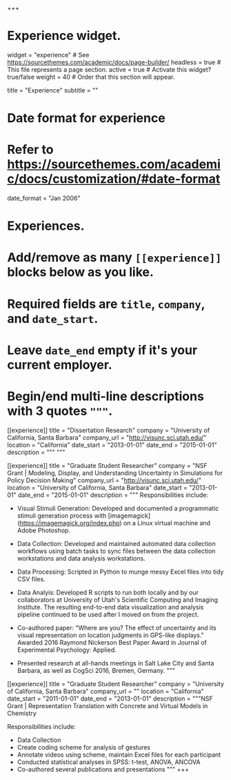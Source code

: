 +++
# Experience widget.
widget = "experience"  # See https://sourcethemes.com/academic/docs/page-builder/
headless = true  # This file represents a page section.
active = true  # Activate this widget? true/false
weight = 40  # Order that this section will appear.

title = "Experience"
subtitle = ""

# Date format for experience
#   Refer to https://sourcethemes.com/academic/docs/customization/#date-format
date_format = "Jan 2006"

# Experiences.
#   Add/remove as many `[[experience]]` blocks below as you like.
#   Required fields are `title`, `company`, and `date_start`.
#   Leave `date_end` empty if it's your current employer.
#   Begin/end multi-line descriptions with 3 quotes `"""`.

[[experience]]
  title = "Dissertation Research"
  company = "University of California, Santa Barbara"
  company_url = "http://visunc.sci.utah.edu/"
  location = "California"
  date_start = "2013-01-01"
  date_end = "2015-01-01"
  description = """
  """

[[experience]]
  title = "Graduate Student Researcher"
  company = "NSF Grant | Modeling, Display, and Understanding Uncertainty in Simulations for Policy Decision Making"
  company_url = "http://visunc.sci.utah.edu/"
  location = "University of California, Santa Barbara"
  date_start = "2013-01-01"
  date_end = "2015-01-01"
  description = """
  Responsibilities include:
  
* Visual Stimuli Generation: Developed and documented a programmatic stimuli generation process with [imagemagick] (https://imagemagick.org/index.php) on a Linux virtual machine and Adobe Photoshop.
    
* Data Collection: Developed and maintained automated data collection workflows using batch tasks to sync files between the data collection workstations and data analysis workstations.
    
* Data Processing: Scripted in Python to munge messy Excel files into tidy CSV files.
   
* Data Analyis: Developed R scripts to run both locally and by our collaborators at University of Utah's Scientific Computing and Imaging Institute. The resulting end-to-end data visualization and analysis pipeline continued to be used after I moved on from the project.

* Co-authored paper: "Where are you? The effect of uncertainty and its visual representation on location judgments in GPS-like displays." Awarded 2016 Raymond Nickerson Best Paper Award in Journal of Experimental Psychology: Applied.
  
  
* Presented research at all-hands meetings in Salt Lake City and Santa Barbara, as well as CogSci 2016, Bremen, Germany.
  """

[[experience]]
  title = "Graduate Student Researcher"
  company = "University of California, Santa Barbara"
  company_url = ""
  location = "California"
  date_start = "2011-01-01"
  date_end = "2013-01-01"
  description = """NSF Grant | Representation Translation with Concrete and Virtual Models in Chemistry
  
  Responsibilities include:
  
  * Data Collection
  * Create coding scheme for analysis of gestures
  * Annotate videos using scheme, maintain Excel files for each participant
  * Conducted statistical analyses in SPSS: t-test, ANOVA, ANCOVA
  * Co-authored several publications and presentations
  """
+++
